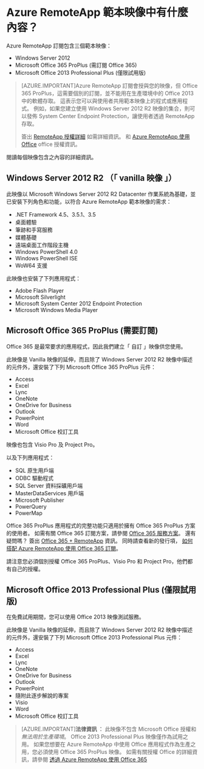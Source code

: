 <properties
    pageTitle="Azure RemoteApp 範本映像中有什麼內容？ | Microsoft Azure"
    description="了解 Azure RemoteApp 隨附的範本映像。"
    services="remoteapp"
    documentationCenter=""
    authors="lizap"
    manager="mbaldwin" />

<tags
    ms.service="remoteapp"
    ms.workload="compute"
    ms.tgt_pltfrm="na"
    ms.devlang="na"
    ms.topic="get-started-article"
    ms.date="09/02/2015"
    ms.author="elizapo" />

# Azure RemoteApp 範本映像中有什麼內容？

Azure RemoteApp 訂閱包含三個範本映像：


- Windows Server 2012
- Microsoft Office 365 ProPlus (需訂閱 Office 365)
- Microsoft Office 2013 Professional Plus (僅限試用版)

> [AZURE.IMPORTANT]Azure RemoteApp 訂閱會授與您的映像，但 Office 365 ProPlus，這需要個別的訂閱，並不能用在生產環境中的 Office 2013 中的軟體存取。 這表示您可以與使用者共用範本映像上的程式或應用程式。 例如，如果您建立使用 Windows Server 2012 R2 映像的集合，則可以發佈 System Center Endpoint Protection，讓使用者透過 RemoteApp 存取。
>
> 簽出 [RemoteApp 授權詳細](remoteapp-licensing.md) 如需詳細資訊。 和 [Azure RemoteApp 使用 Office](remoteapp-o365.md) office 授權資訊。

閱讀每個映像包含之內容的詳細資訊。

## Windows Server 2012 R2 （「 vanilla 映像 」）
此映像以 Microsoft Windows Server 2012 R2 Datacenter 作業系統為基礎，並已安裝下列角色和功能，以符合 Azure RemoteApp 範本映像的需求：


- .NET Framework 4.5、3.5.1、3.5
- 桌面體驗
- 筆跡和手寫服務
- 媒體基礎
- 遠端桌面工作階段主機
- Windows PowerShell 4.0
- Windows PowerShell ISE
- WoW64 支援

此映像也安裝了下列應用程式：

- Adobe Flash Player
- Microsoft Silverlight
- Microsoft System Center 2012 Endpoint Protection
- Microsoft Windows Media Player


## Microsoft Office 365 ProPlus (需要訂閱)
Office 365 是最常要求的應用程式，因此我們建立「 自訂 」映像供您使用。

此映像是 Vanilla 映像的延伸，而且除了 Windows Server 2012 R2 映像中描述的元件外，還安裝了下列 Microsoft Office 365 ProPlus 元件：


- Access
- Excel
- Lync
- OneNote
- OneDrive for Business
- Outlook
- PowerPoint
- Word
- Microsoft Office 校訂工具

映像也包含 Visio Pro 及 Project Pro。

以及下列應用程式：

- SQL 原生用戶端
- ODBC 驅動程式
- SQL Server 資料採礦用戶端
- MasterDataServices 用戶端
- Microsoft Publisher
- PowerQuery
- PowerMap


Office 365 ProPlus 應用程式的完整功能只適用於擁有 Office 365 ProPlus 方案的使用者。 如需有關 Office 365 訂閱方案，請參閱 [Office 365 服務方案](http://technet.microsoft.com/library/office-365-plan-options.aspx)。 還有疑問嗎？ 簽出 [Office 365 + RemoteApp](remoteapp-o365.md) 資訊。 同時請查看新的發行項， [如何搭配 Azure RemoteApp 使用 Office 365 訂閱](remoteapp-officesubscription.md)。

請注意您必須個別授權 Office 365 ProPlus、Visio Pro 和 Project Pro，他們都有自己的授權。

## Microsoft Office 2013 Professional Plus (僅限試用版)
在免費試用期間，您可以使用 Office 2013 映像測試服務。

此映像是 Vanilla 映像的延伸，而且除了 Windows Server 2012 R2 映像中描述的元件外，還安裝了下列 Microsoft Office 2013 Professional Plus 元件：


- Access
- Excel
- Lync
- OneNote
- OneDrive for Business
- Outlook
- PowerPoint
- 隨附此逐步解說的專案
- Visio
- Word
- Microsoft Office 校訂工具

> [AZURE.IMPORTANT]**法律資訊 ︰** 此映像不包含 Microsoft Office 授權和 *無法用於生產環境*。 Office 2013 Professional Plus 映像僅作為試用之用。 如果您想要在 Azure RemoteApp 中使用 Office 應用程式作為生產之用，您必須使用 Office 365 ProPlus 映像。 如需有關授權 Office 的詳細資訊，請參閱 [透過 Azure RemoteApp 使用 Office 365](remoteapp-o365.md)


